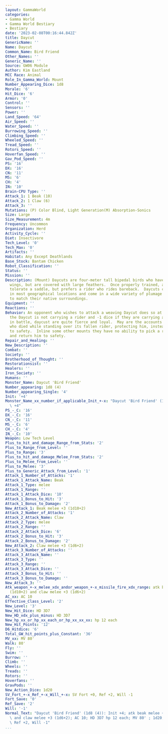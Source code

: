 ```yaml
---
layout: GammaWorld
categories:
- Gamma World
- Gamma World Bestiary
- Bestiary
date: '2023-02-08T00:16:44.842Z'
title: Daycut
GenericName: ''
Name: Daycut
Common_Name: Bird Friend
Other_Names: ''
Generic_Name: ''
Source: GW06 Module
Author: Kim Eastland
MCC Race: Animal
Role_In_Gamma_World: Mount
Number_Appearing_Dice: 1d8
Morale: '6'
Hit_Dice: '6'
Armor: '0'
Control: ''
Sensors: ''
Power: ''
Land_Speed: '64'
Air_Speed: ''
Water_Speed: ''
Burrowing_Speed: ''
Climbing_Speed: ''
Wheeled_Speed: ''
Tread_Speed: ''
Rotors_Speed: ''
Hoverfan_Speed: ''
Gav_Pod_Speed: ''
PS: '16'
DX: '16'
CN: '11'
MS: '6'
CH: '4'
IN: '10'
Brain-CPU Type: ''
Attack_1: 1 Beak (10)
Attack_2: 1 Claw (6)
Attack_3: ''
Mutations: (P) Color Blind, Light Generation(M) Absorption-Sonics
Size: Large
Size_Measurement: 4m
Frequency: Uncommon
Organization: Herd
Activity_Cycle: ''
Diet: Insectivore
Tech_Level: '0'
Tech_Max: '0'
Artifacts: ''
Habitat: Any Except Deathlands
Base_Stock: Bantam Chicken
Robot_Classification: ''
Status: ''
Mission: ''
Description: (Mount) Daycuts are four-meter tall bipedal birds who have no flight
  wings, but are covered with large feathers.  Once properly trained, a Daycut will
  tolerate a saddle, but prefers a rider who rides bareback.  Daycuts can be found
  in most geographical locations and come in a wide variety of plumage and colors
  to match their native surroundings.
Equipment: ''
Reactions: ''
Behavior: An opponent who wishes to attack a weaving Daycut does so at -2 dice if
  the Daycut is not carrying a rider and -1 dice if they are carrying a rider.   Once
  in battle, daycust are quite fierce and loyal.  May are the accounts foa Daycut
  who died while standing over its fallen rider, protecting him, instead of fleeting
  to safety.  Inline some other mounts they have no ability to pick a rider backup
  and return him to safety.
Repair_and_Healing: ''
New_Description: ''
Combat: ''
Society: ''
Brotherhood_of_Thought: ''
Restorationsist: ''
Healers: ''
Iron_Society: ''
Humans: ''
Monster_Name: Daycut 'Bird Friend'
Number_appearing: 1d8 (4)
Number_appearing_Single: '4'
Init: '+4'
Monster_Name_xx_number_if_applicable_Init_+-x: "Daycut 'Bird Friend' (1d8 (4)): Init\
  \ +4"
PS_-_C: '16'
DX_-_C: '16'
CN_-_C: '11'
MS_-_C: '6'
CH_-_C: '4'
IN_-_C: '10'
Weapon: Low Tech Level
Plus_to_hit_and_damage_Range_from_Stats: '2'
Plus_to_Range_from_Level: ''
Plus_to_Range: '3'
Plus_to_hit_and_damage_Melee_From_Stats: '2'
Plus_to_Melee_from_Level: ''
Plus_to_Melee: '3'
Plus_to_Generic_Attack_from_Level: '1'
Attack_1_Number_of_Attacks: '1'
Attack_1_Attack_Name: Beak
Attack_1_Type: melee
Attack_1_Range: ''
Attack_1_Attack_Dice: '10'
Attack_1_Bonus_to_Hit: '3'
Attack_1_Bonus_to_Damage: '2'
New_Attack_1: Beak melee +3 (1d10+2)
Attack_2_Number_of_Attacks: '1'
Attack_2_Attack_Name: Claw
Attack_2_Type: melee
Attack_2_Range: ''
Attack_2_Attack_Dice: '6'
Attack_2_Bonus_to_Hit: '3'
Attack_2_Bonus_to_Damage: '2'
New_Attack_2: Claw melee +3 (1d6+2)
Attack_3_Number_of_Attacks: ''
Attack_3_Attack_Name: ''
Attack_3_Type: ''
Attack_3_Range: ''
Attack_3_Attack_Dice: ''
Attack_3_Bonus_to_Hit: ''
Attack_3_Bonus_to_Damage: ''
New_Attack_3: ''
Atk_weapon_+-x_melee_xdx_andor_weapon_+-x_missile_fire_xdx_range: atk beak melee +3
  (1d10+2) and claw melee +3 (1d6+2)
AC_xx: AC 10
Effective_Class_Level: '2'
New_Level: '3'
New_Hit_Dice: HD 3D7
New_HD_xdx_plus_minus: HD 3D7
New_hp_xx_or_hp_xx_each_or_hp_xx_xx_xx: hp 12 each
New_Hit_Points: '12'
D6_Hitdice: '6'
Total_GW_hit_points_plus_Constant: '36'
MV_xx: MV 80'
Walk: 80'
Fly: ''
Swim: ''
Burrow: ''
Climb: ''
Wheels: ''
Treads: ''
Rotors: ''
Hoverfans: ''
GravPods: ''
New_Action_Dice: 1d20
SV_Fort_+-x_Ref_+-x_Will_+-x: SV Fort +0, Ref +2, Will -1
Fort_Save: '0'
Ref_Save: '2'
Will: '-1'
Normal_Text: "Daycut 'Bird Friend' (1d8 (4)): Init +4; atk beak melee +3 (1d10+2)\
  \ and claw melee +3 (1d6+2); AC 10; HD 3D7 hp 12 each; MV 80' ; 1d20; SV Fort +0,\
  \ Ref +2, Will -1"
...
```

